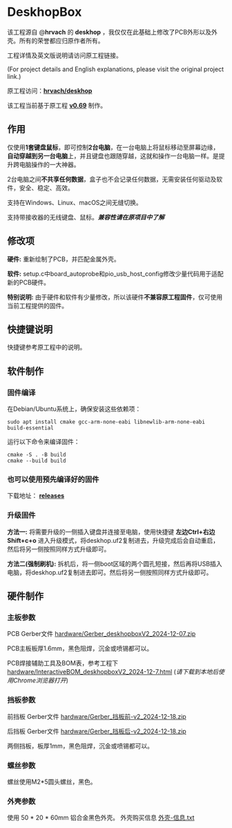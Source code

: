 # DeskhopBox
该工程源自 @**hrvach** 的 **deskhop** ，我仅仅在此基础上修改了PCB外形以及外壳。所有的荣誉都应归原作者所有。

工程详情及英文版说明请访问原工程链接。

(For project details and English explanations, please visit the original project link.)

原工程访问：**[hrvach/deskhop](https://github.com/hrvach/deskhop)**

该工程当前基于原工程 **[v0.69](https://github.com/hrvach/deskhop/releases/tag/v0.69)** 制作。



## 作用

仅使用**1套键盘鼠标**，即可控制**2台电脑**，在一台电脑上将鼠标移动至屏幕边缘，**自动穿越到另一台电脑**上，并且键盘也跟随穿越，这就和操作一台电脑一样。是提升跨电脑操作的一大神器。

2台电脑之间**不共享任何数据**，盒子也不会记录任何数据，无需安装任何驱动及软件，安全、稳定、高效。

支持在Windows、Linux、macOS之间无缝切换。

支持带接收器的无线键盘、鼠标。***兼容性请在原项目中了解***

## 修改项

**硬件:** 重新绘制了PCB，并匹配金属外壳。

**软件:** setup.c中board_autoprobe和pio_usb_host_config修改少量代码用于适配新的PCB硬件。

**特别说明:** 由于硬件和软件有少量修改，所以该硬件**不兼容原工程固件**，仅可使用当前工程提供的固件。

## 快捷键说明

快捷键参考原工程中的说明。

## 软件制作
### 固件编译
在Debian/Ubuntu系统上，确保安装这些依赖项：
```
sudo apt install cmake gcc-arm-none-eabi libnewlib-arm-none-eabi build-essential
```
运行以下命令来编译固件：
```
cmake -S . -B build
cmake --build build
```
### 也可以使用预先编译好的固件

下载地址： **[releases](https://github.com/qq8322302/deskhopbox/releases)**

### 升级固件

**方法一:** 将需要升级的一侧插入键盘并连接至电脑，使用快捷键 **左边Ctrl+右边Shift+c+o** 进入升级模式，将deskhop.uf2复制进去，升级完成后会自动重启，然后将另一侧按照同样方式升级即可。

**方法二(强制刷机):** 拆机后，将一侧boot区域的两个圆孔短接，然后再将USB插入电脑，将deskhop.uf2复制进去即可。然后将另一侧按照同样方式升级即可。

## 硬件制作

### 主板参数

PCB Gerber文件 [hardware/Gerber_deskhopboxV2_2024-12-07.zip](https://github.com/qq8322302/deskhopbox/blob/main/hardware/Gerber_deskhopboxV2_2024-12-07.zip)

PCB主板板厚1.6mm，黑色阻焊，沉金或喷锡都可以。

PCB焊接辅助工具及BOM表，参考工程下 [hardware/InteractiveBOM_deskhopboxV2_2024-12-7.html](https://github.com/qq8322302/deskhopbox/blob/main/hardware/InteractiveBOM_deskhopboxV2_2024-12-7.html) (*请下载到本地后使用Chrome浏览器打开*)

### 挡板参数

前挡板 Gerber文件 [hardware/Gerber_挡板前-v2_2024-12-18.zip](https://github.com/qq8322302/deskhopbox/blob/main/hardware/Gerber_挡板前-v2_2024-12-18.zip)

后挡板 Gerber文件 [hardware/Gerber_挡板后-v2_2024-12-18.zip](https://github.com/qq8322302/deskhopbox/blob/main/hardware/Gerber_挡板后-v2_2024-12-18.zip)

两侧挡板，板厚1mm，黑色阻焊，沉金或喷锡都可以。

### 螺丝参数
螺丝使用M2*5圆头螺丝，黑色。

### 外壳参数
使用 50 * 20 * 60mm 铝合金黑色外壳。
外壳购买信息 [外壳-信息.txt](https://github.com/qq8322302/deskhopbox/blob/main/hardware/外壳-信息.txt)

